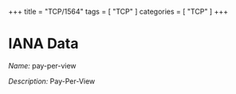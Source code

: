 +++
title = "TCP/1564"
tags = [ "TCP" ]
categories = [ "TCP" ]
+++

# IANA Data

_Name:_ pay-per-view

_Description:_ Pay-Per-View

